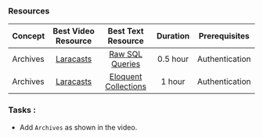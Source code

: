### Resources

Concept | Best Video Resource | Best Text Resource | Duration | Prerequisites
:-- | :--: | :--: | :--: | :--:
Archives | [Laracasts](https://laracasts.com/series/laravel-from-scratch-2017/episodes/20) | [Raw SQL Queries](https://laravel.com/docs/5.4/database#running-queries) | 0.5 hour | Authentication
Archives | [Laracasts](https://laracasts.com/series/laravel-from-scratch-2017/episodes/20) | [Eloquent Collections](https://laravel.com/docs/5.4/eloquent-collections) | 1 hour | Authentication

### Tasks :
- Add `Archives` as shown in the video.
